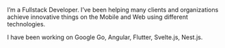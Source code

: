 

I’m a Fullstack Developer. I’ve been helping many clients and organizations achieve innovative things on the Mobile and Web using different technologies.

I have been working on Google Go, Angular, Flutter, Svelte.js, Nest.js.

<!---
santoshanand/santoshanand is a ✨ special ✨ repository because its `README.md` (this file) appears on your GitHub profile.
You can click the Preview link to take a look at your changes.
- 👋 Hi, I’m @santoshanand
- 👀 I’m interested in ...
- 🌱 I’m currently learning ...
- 💞️ I’m looking to collaborate on ...
- 📫 How to reach me ...
--->
